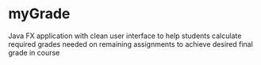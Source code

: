 # myGrade
Java FX application with clean user interface to help students calculate required grades needed on remaining assignments to achieve desired final grade in course
